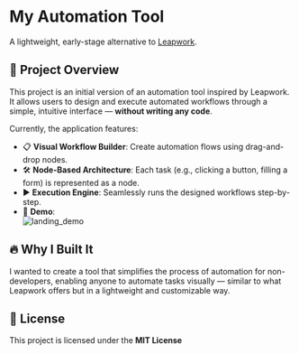 # My Automation Tool

A lightweight, early-stage alternative to [Leapwork](https://www.leapwork.com/).

## 🚀 Project Overview

This project is an initial version of an automation tool inspired by Leapwork.  
It allows users to design and execute automated workflows through a simple, intuitive interface — **without writing any code**.

Currently, the application features:

- 📋 **Visual Workflow Builder**: Create automation flows using drag-and-drop nodes.
- 🛠️ **Node-Based Architecture**: Each task (e.g., clicking a button, filling a form) is represented as a node.
- ▶️ **Execution Engine**: Seamlessly runs the designed workflows step-by-step.
- 🎥 **Demo**:  
![landing_demo](https://raw.githubusercontent.com/AliTasbihi/BTPilot/master/doc/demo_project.gif)

## 🔥 Why I Built It

I wanted to create a tool that simplifies the process of automation for non-developers, enabling anyone to automate tasks visually — similar to what Leapwork offers but in a lightweight and customizable way.

## 📄 License
This project is licensed under the **MIT License** 




